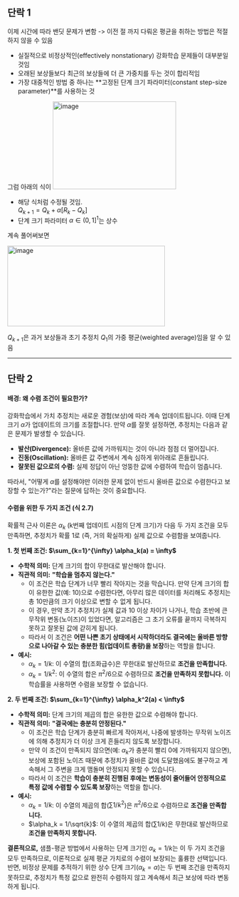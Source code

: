 단락 1
------------

이제 시간에 따라 밴딧 문제가 변함 -> 이전 절 까지 다뤄온 평균을 취하는 방법은 적절하지 않을 수 있음
* 실질적으로 비정상적인(effectively nonstationary) 강화학습 문제들이 대부분일 것임
* 오래된 보상들보다 최근의 보상들에 더 큰 가중치를 두는 것이 합리적임
* 가장 대중적인 방법 중 하나는 **고정된 단계 크기 파라미터(constant step-size parameter)**를 사용하는 것

그럼 아래의 식이
<img width="277" height="197" alt="image" src="https://github.com/user-attachments/assets/fcdd357a-7be3-4801-a5e7-f285a35b2f02" />

* 해당 식처럼 수정될 것임.   
$Q_{k+1} = Q_k + \alpha [R_k - Q_k]$
*   단계 크기 파라미터 $\alpha \in (0, 1]^1$는 상수

계속 풀어써보면

<img width="354" height="181" alt="image" src="https://github.com/user-attachments/assets/742c8ef8-9fbd-4f61-9fa8-814a0682c96e" />

 $Q_{k+1}$은 과거 보상들과 초기 추정치 $Q_1$의 가중 평균(weighted average)임을 알 수 있음
 
---

단락 2
----

#### 배경: 왜 수렴 조건이 필요한가?

강화학습에서 가치 추정치는 새로운 경험(보상)에 따라 계속 업데이트됩니다. 이때 단계 크기 $\alpha$가 업데이트의 크기를 조절합니다. 만약 $\alpha$를 잘못 설정하면, 추정치는 다음과 같은 문제가 발생할 수 있습니다.

*   **발산(Divergence):** 올바른 값에 가까워지는 것이 아니라 점점 더 멀어집니다.
*   **진동(Oscillation):** 올바른 값 주변에서 계속 심하게 위아래로 흔들립니다.
*   **잘못된 값으로의 수렴:** 실제 정답이 아닌 엉뚱한 값에 수렴하여 학습이 멈춥니다.

따라서, "어떻게 $\alpha$를 설정해야만 이러한 문제 없이 반드시 올바른 값으로 수렴한다고 보장할 수 있는가?"라는 질문에 답하는 것이 중요합니다.

#### 수렴을 위한 두 가지 조건 (식 2.7)

확률적 근사 이론은 $\alpha_k$ (k번째 업데이트 시점의 단계 크기)가 다음 두 가지 조건을 모두 만족하면, 추정치가 확률 1로 (즉, 거의 확실하게) 실제 값으로 수렴함을 보여줍니다.

**1. 첫 번째 조건: $\sum_{k=1}^{\infty} \alpha_k(a) = \infty$**

*   **수학적 의미:** 단계 크기의 합이 무한대로 발산해야 합니다.
*   **직관적 의미:** **"학습을 멈추지 않는다."**
    *   이 조건은 학습 단계가 너무 빨리 작아지는 것을 막습니다. 만약 단계 크기의 합이 유한한 값(예: 10)으로 수렴한다면, 아무리 많은 데이터를 처리해도 추정치는 총 10만큼의 크기 이상으로 변할 수 없게 됩니다.
    *   이 경우, 만약 초기 추정치가 실제 값과 10 이상 차이가 나거나, 학습 초반에 큰 무작위 변동(노이즈)이 있었다면, 알고리즘은 그 초기 오류를 끝까지 극복하지 못하고 잘못된 값에 갇히게 됩니다.
    *   따라서 이 조건은 **어떤 나쁜 초기 상태에서 시작하더라도 결국에는 올바른 방향으로 나아갈 수 있는 충분한 힘(업데이트 총량)을 보장**하는 역할을 합니다.
*   **예시:**
    *   $\alpha_k = 1/k$: 이 수열의 합(조화급수)은 무한대로 발산하므로 **조건을 만족합니다.**
    *   $\alpha_k = 1/k^2$: 이 수열의 합은 $\pi^2/6$으로 수렴하므로 **조건을 만족하지 못합니다.** 이 학습률을 사용하면 수렴을 보장할 수 없습니다.

**2. 두 번째 조건: $\sum_{k=1}^{\infty} \alpha_k^2(a) < \infty$**

*   **수학적 의미:** 단계 크기의 제곱의 합은 유한한 값으로 수렴해야 합니다.
*   **직관적 의미:** **"결국에는 충분히 안정된다."**
    *   이 조건은 학습 단계가 충분히 빠르게 작아져서, 나중에 발생하는 무작위 노이즈에 의해 추정치가 더 이상 크게 흔들리지 않도록 보장합니다.
    *   만약 이 조건이 만족되지 않으면(예: $\alpha_k$가 충분히 빨리 0에 가까워지지 않으면), 보상에 포함된 노이즈 때문에 추정치가 올바른 값에 도달했음에도 불구하고 계속해서 그 주변을 크게 맴돌며 안정되지 못할 수 있습니다.
    *   따라서 이 조건은 **학습이 충분히 진행된 후에는 변동성이 줄어들어 안정적으로 특정 값에 수렴할 수 있도록 보장**하는 역할을 합니다.
*   **예시:**
    *   $\alpha_k = 1/k$: 이 수열의 제곱의 합($\sum 1/k^2$)은 $\pi^2/6$으로 수렴하므로 **조건을 만족합니다.**
    *   $\alpha_k = 1/\sqrt{k}$: 이 수열의 제곱의 합($\sum 1/k$)은 무한대로 발산하므로 **조건을 만족하지 못합니다.**

**결론적으로,** 샘플-평균 방법에서 사용하는 단계 크기인 $\alpha_k = 1/k$는 이 두 가지 조건을 모두 만족하므로, 이론적으로 실제 평균 가치로의 수렴이 보장되는 훌륭한 선택입니다. 반면, 비정상 문제를 추적하기 위한 상수 단계 크기($\alpha_k = \alpha$)는 두 번째 조건을 만족하지 못하므로, 추정치가 특정 값으로 완전히 수렴하지 않고 계속해서 최근 보상에 따라 변동하게 됩니다.
